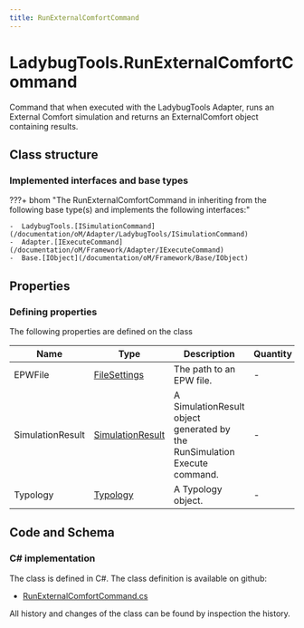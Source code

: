 ```yaml
---
title: RunExternalComfortCommand
---
```


# LadybugTools.RunExternalComfortCommand

Command that when executed with the LadybugTools Adapter, runs an External Comfort simulation and returns an ExternalComfort object containing results.

## Class structure

### Implemented interfaces and base types

???+ bhom "The RunExternalComfortCommand in inheriting from the following base type(s) and implements the following interfaces:"

    -  LadybugTools.[ISimulationCommand](/documentation/oM/Adapter/LadybugTools/ISimulationCommand)
    -  Adapter.[IExecuteCommand](/documentation/oM/Framework/Adapter/IExecuteCommand)
    -  Base.[IObject](/documentation/oM/Framework/Base/IObject)


## Properties



### Defining properties

The following properties are defined on the class

| Name             | Type             | Description      | Quantity         |
|------------------|------------------|------------------|------------------|
| EPWFile | [FileSettings](/documentation/oM/Framework/Adapter/FileSettings) | The path to an EPW file. | - |
| SimulationResult | [SimulationResult](/documentation/oM/Adapter/LadybugTools/SimulationResult) | A SimulationResult object generated by the RunSimulation Execute command. | - |
| Typology | [Typology](/documentation/oM/Adapter/LadybugTools/Typology) | A Typology object. | - |


## Code and Schema

### C# implementation

The class is defined in C#. The class definition is available on github:

- [RunExternalComfortCommand.cs](https://github.com/BHoM/LadybugTools_Toolkit/blob/develop/LadybugTools_oM/ExecuteCommands/RunExternalComfortCommand.cs)

All history and changes of the class can be found by inspection the history.
